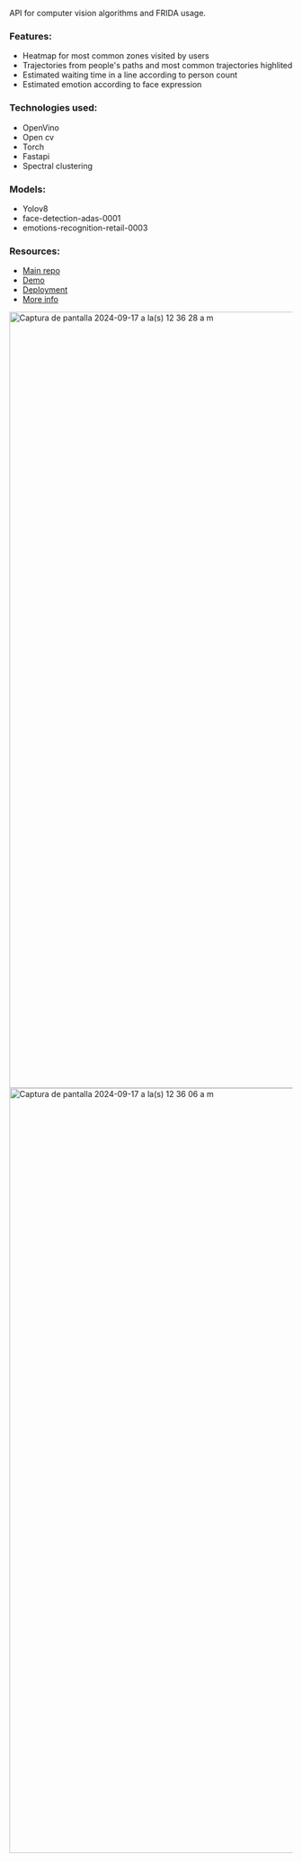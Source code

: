 API for computer vision algorithms and FRIDA usage.

### Features:
- Heatmap for most common zones visited by users
- Trajectories from people's paths and most common trajectories highlited
- Estimated waiting time in a line according to person count
- Estimated emotion according to face expression

### Technologies used:
- OpenVino
- Open cv
- Torch
- Fastapi
- Spectral clustering

### Models:
- Yolov8
- face-detection-adas-0001
- emotions-recognition-retail-0003

### Resources:
- [Main repo](https://github.com/Diego-HC/FridaGo) 
- [Demo](https://www.youtube.com/watch?v=OUd8IhQz_ZA) 
- [Deployment](https://frida-go.vercel.app/)
- [More info](https://www.canva.com/design/DAGQ13Edgpg/In2nwFGhaRZ95j1ScBgIOg/view?utm_content=DAGQ13Edgpg&utm_campaign=designshare&utm_medium=link&utm_source=editor#9)
  
<div>
<img width="1380" alt="Captura de pantalla 2024-09-17 a la(s) 12 36 28 a m" src="https://github.com/user-attachments/assets/a7813b5f-8464-48ee-94d7-150285c7ab06">
<img width="1360" alt="Captura de pantalla 2024-09-17 a la(s) 12 36 06 a m" src="https://github.com/user-attachments/assets/9bc8fd0e-e86f-4357-a360-2439e80ef982">  
</div>
